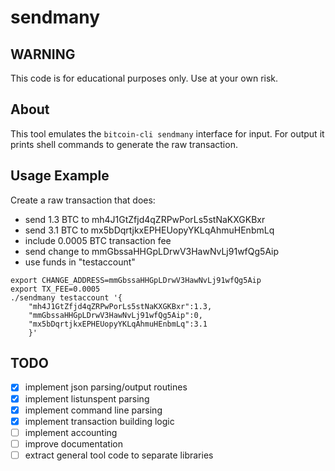 # sendmany

## WARNING

This code is for educational purposes only. Use at your own risk.

## About

This tool emulates the `bitcoin-cli sendmany` interface for input. For output
it prints shell commands to generate the raw transaction.

## Usage Example

Create a raw transaction that does:

- send 1.3 BTC to mh4J1GtZfjd4qZRPwPorLs5stNaKXGKBxr
- send 3.1 BTC to mx5bDqrtjkxEPHEUopyYKLqAhmuHEnbmLq
- include 0.0005 BTC transaction fee
- send change to mmGbssaHHGpLDrwV3HawNvLj91wfQg5Aip
- use funds in "testaccount"

```
export CHANGE_ADDRESS=mmGbssaHHGpLDrwV3HawNvLj91wfQg5Aip
export TX_FEE=0.0005
./sendmany testaccount '{
	"mh4J1GtZfjd4qZRPwPorLs5stNaKXGKBxr":1.3,
	"mmGbssaHHGpLDrwV3HawNvLj91wfQg5Aip":0,
	"mx5bDqrtjkxEPHEUopyYKLqAhmuHEnbmLq":3.1
	}'
```

## TODO

- [x] implement json parsing/output routines
- [x] implement listunspent parsing
- [x] implement command line parsing
- [x] implement transaction building logic
- [ ] implement accounting
- [ ] improve documentation
- [ ] extract general tool code to separate libraries
